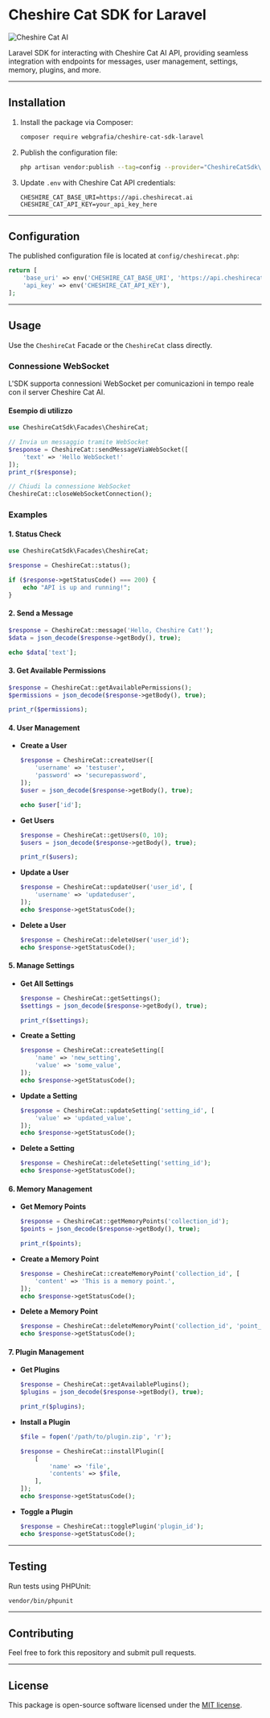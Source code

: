 # Cheshire Cat SDK for Laravel

![Cheshire Cat AI](https://cheshirecat.ai/wp-content/uploads/2023/12/CheshireCat-4096x1024_powered_by_white.png)

Laravel SDK for interacting with Cheshire Cat AI API, providing seamless integration with endpoints for messages, user management, settings, memory, plugins, and more.

---

## Installation

1. Install the package via Composer:

   ```bash
   composer require webgrafia/cheshire-cat-sdk-laravel
   ```

2. Publish the configuration file:

   ```bash
   php artisan vendor:publish --tag=config --provider="CheshireCatSdk\CheshireCatServiceProvider"
   ```

3. Update `.env` with Cheshire Cat API credentials:

   ```env
   CHESHIRE_CAT_BASE_URI=https://api.cheshirecat.ai
   CHESHIRE_CAT_API_KEY=your_api_key_here
   ```

---

## Configuration

The published configuration file is located at `config/cheshirecat.php`:

```php
return [
    'base_uri' => env('CHESHIRE_CAT_BASE_URI', 'https://api.cheshirecat.ai'),
    'api_key' => env('CHESHIRE_CAT_API_KEY'),
];
```

---

## Usage

Use the `CheshireCat` Facade or the `CheshireCat` class directly.

### Connessione WebSocket

L'SDK supporta connessioni WebSocket per comunicazioni in tempo reale con il server Cheshire Cat AI.

#### Esempio di utilizzo

```php
use CheshireCatSdk\Facades\CheshireCat;

// Invia un messaggio tramite WebSocket
$response = CheshireCat::sendMessageViaWebSocket([
    'text' => 'Hello WebSocket!'
]);
print_r($response);

// Chiudi la connessione WebSocket
CheshireCat::closeWebSocketConnection();
```

### Examples



#### 1. Status Check
```php
use CheshireCatSdk\Facades\CheshireCat;

$response = CheshireCat::status();

if ($response->getStatusCode() === 200) {
    echo "API is up and running!";
}
```

#### 2. Send a Message
```php
$response = CheshireCat::message('Hello, Cheshire Cat!');
$data = json_decode($response->getBody(), true);

echo $data['text'];
```

#### 3. Get Available Permissions
```php
$response = CheshireCat::getAvailablePermissions();
$permissions = json_decode($response->getBody(), true);

print_r($permissions);
```

#### 4. User Management
- **Create a User**
  ```php
  $response = CheshireCat::createUser([
      'username' => 'testuser',
      'password' => 'securepassword',
  ]);
  $user = json_decode($response->getBody(), true);

  echo $user['id'];
  ```

- **Get Users**
  ```php
  $response = CheshireCat::getUsers(0, 10);
  $users = json_decode($response->getBody(), true);

  print_r($users);
  ```

- **Update a User**
  ```php
  $response = CheshireCat::updateUser('user_id', [
      'username' => 'updateduser',
  ]);
  echo $response->getStatusCode();
  ```

- **Delete a User**
  ```php
  $response = CheshireCat::deleteUser('user_id');
  echo $response->getStatusCode();
  ```

#### 5. Manage Settings
- **Get All Settings**
  ```php
  $response = CheshireCat::getSettings();
  $settings = json_decode($response->getBody(), true);

  print_r($settings);
  ```

- **Create a Setting**
  ```php
  $response = CheshireCat::createSetting([
      'name' => 'new_setting',
      'value' => 'some_value',
  ]);
  echo $response->getStatusCode();
  ```

- **Update a Setting**
  ```php
  $response = CheshireCat::updateSetting('setting_id', [
      'value' => 'updated_value',
  ]);
  echo $response->getStatusCode();
  ```

- **Delete a Setting**
  ```php
  $response = CheshireCat::deleteSetting('setting_id');
  echo $response->getStatusCode();
  ```

#### 6. Memory Management
- **Get Memory Points**
  ```php
  $response = CheshireCat::getMemoryPoints('collection_id');
  $points = json_decode($response->getBody(), true);

  print_r($points);
  ```

- **Create a Memory Point**
  ```php
  $response = CheshireCat::createMemoryPoint('collection_id', [
      'content' => 'This is a memory point.',
  ]);
  echo $response->getStatusCode();
  ```

- **Delete a Memory Point**
  ```php
  $response = CheshireCat::deleteMemoryPoint('collection_id', 'point_id');
  echo $response->getStatusCode();
  ```

#### 7. Plugin Management
- **Get Plugins**
  ```php
  $response = CheshireCat::getAvailablePlugins();
  $plugins = json_decode($response->getBody(), true);

  print_r($plugins);
  ```

- **Install a Plugin**
  ```php
  $file = fopen('/path/to/plugin.zip', 'r');

  $response = CheshireCat::installPlugin([
      [
          'name' => 'file',
          'contents' => $file,
      ],
  ]);
  echo $response->getStatusCode();
  ```

- **Toggle a Plugin**
  ```php
  $response = CheshireCat::togglePlugin('plugin_id');
  echo $response->getStatusCode();
  ```

---

## Testing

Run tests using PHPUnit:

```bash
vendor/bin/phpunit
```

---

## Contributing

Feel free to fork this repository and submit pull requests.

---

## License

This package is open-source software licensed under the [MIT license](LICENSE).

